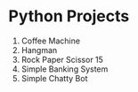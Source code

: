 # Python Projects
1. Coffee Machine
2. Hangman
3. Rock Paper Scissor 15
4. Simple Banking System
5. Simple Chatty Bot
